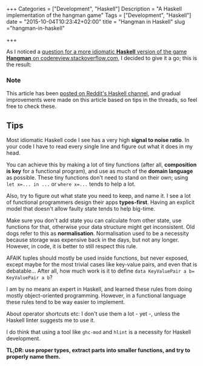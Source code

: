 +++
Categories = ["Development", "Haskell"]
Description = "A Haskell implementation of the hangman game"
Tags = ["Development", "Haskell"]
date = "2015-10-04T10:23:42+02:00"
title = "Hangman in Haskell"
slug ="hangman-in-haskell"

+++

As I noticed a [question for a more idiomatic **Haskell** version of the game **Hangman** on
codereview.stackoverflow.com](https://codereview.stackexchange.com/questions/106485/hangperson-in-haskell?atw=1),
 I decided to give it a go; this is the result:

### Note

This article has been [posted on Reddit's Haskell channel](https://www.reddit.com/r/haskell/comments/3nfook/my_version_of_hangman_in_haskell_feedback_welcome/), and gradual improvements were made on this article
based on tips in the threads, so feel free to check these.

## Tips

Most idiomatic Haskell code I see has a very high **signal to noise ratio**. In your code I have to read every single line and figure out what it does in my head.

You can achieve this by making a lot of tiny functions (after all, **composition is key** for a functional program), and use as much of the **domain language** as possible. These tiny functions don't need to stand on their own; using `let x=... in ...` or `where x=...` tends to help a lot.

Also, try to figure out what state you need to keep, and name it. I see a lot of functional programmers design their apps **types-first**. Having an explicit model that doesn't allow faulty state tends to help big-time.

Make sure you don't add state you can calculate from other state, use functions for that, otherwise your data structure might get inconsistent. Old dogs refer to this as **normalisation**. Normalisation used to be
a necessity because storage was expensive back in the days, but not any longer. However, in code, it is better
to still respect this rule.

AFAIK tuples should mostly be used inside functions, but never exposed, except maybe for the most trivial cases like key-value pairs, and even that is debatable... After all, how much work is it to define `data KeyValuePair a b= KeyValuePair a b`?

I am by no means an expert in Haskell, and learned these rules from doing mostly object-oriented programming. However, in a functional language these rules tend to be way easier to implement.

About operator shortcuts etc: I don't use them a lot - yet -, unless the Haskell linter suggests me to use it.

I do think that using a tool like `ghc-mod` and `hlint` is a necessity for Haskell development.

**TL;DR: use proper types, extract parts into smaller functions, and try to properly name them.**

<script src="https://gist.github.com/ToJans/e97db3b4ed3902677361.js"></script>
